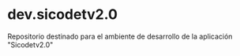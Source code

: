 dev.sicodetv2.0
===============

Repositorio destinado para el ambiente de desarrollo de la aplicación "Sicodetv2.0"
